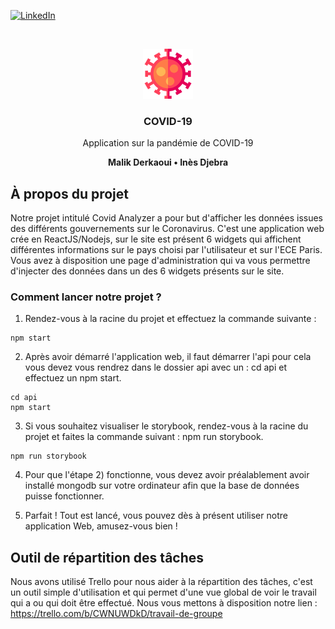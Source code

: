 


[![LinkedIn][linkedin-shield]][linkedin-url]



<!-- PROJECT LOGO -->
<br />
<p align="center">
  <a href="https://github.com/othneildrew/Best-README-Template">
    <img src="https://github.com/malikotte/Projet-Dashboard/blob/main/src/covid.png" alt="Logo" width="80" height="80">
  </a>

  <h3 align="center">COVID-19</h3>

  <p align="center">
    Application sur la pandémie de COVID-19
  </p>
  <p align="center"><b>Malik Derkaoui • Inès Djebra</b></p>
</p>






<!-- ABOUT THE PROJECT -->
## À propos du projet

Notre projet intitulé Covid Analyzer a pour but d'afficher les données issues des différents gouvernements sur le Coronavirus. C'est une application web crée en ReactJS/Nodejs, sur le site est présent 6 widgets qui affichent différentes informations sur le pays choisi par l'utilisateur et sur l'ECE Paris.
Vous avez à disposition une page d'administration qui va vous permettre d'injecter des données dans un des 6 widgets présents sur le site.


### Comment lancer notre projet ?

1) Rendez-vous à la racine du projet et effectuez la commande suivante : 
```
npm start
```

2) Après avoir démarré l'application web, il faut démarrer l'api pour cela vous devez vous rendrez dans le dossier api avec un : cd api et effectuez un npm start.
```
cd api
npm start
```

3) Si vous souhaitez visualiser le storybook, rendez-vous à la racine du projet et faites la commande suivant : npm run storybook.

```
npm run storybook
```

4) Pour que l'étape 2) fonctionne, vous devez avoir préalablement avoir installé mongodb sur votre ordinateur afin que la base de données puisse fonctionner.

5) Parfait ! Tout est lancé, vous pouvez dès à présent utiliser notre application Web, amusez-vous bien !

<!-- GETTING STARTED -->
## Outil de répartition des tâches

Nous avons utilisé Trello pour nous aider à la répartition des tâches, c'est un outil simple d'utilisation et qui permet d'une vue global de voir le travail qui a ou qui doit être effectué.
Nous vous mettons à disposition notre lien : https://trello.com/b/CWNUWDkD/travail-de-groupe







[linkedin-shield]: https://img.shields.io/badge/-LinkedIn-black.svg?style=flat-square&logo=linkedin&colorB=555
[linkedin-url]: https://www.linkedin.com/in/malik-derkaoui-84a52a163/
[product-screenshot]: images/screenshot.png
